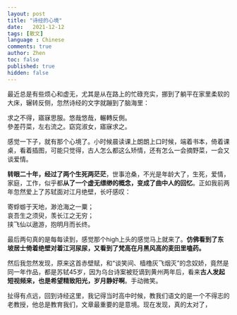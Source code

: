 ```yaml
---
layout: post
title: "诗经的心境"
date:   2021-12-12
tags: [散文]
language : Chinese
comments: true
author: Zhen
toc: false
published: true
hidden: false
---
```

最近总是有些烦心和虚无，尤其是从在路上的忙碌充实，挪到了躺平在家里柔软的大床，辗转反侧，忽然诗经的文字就蹦到了脑海里：

求之不得，寤寐思服。悠哉悠哉，輾轉反側。   
參差荇菜，左右流之。窈窕淑女，寤寐求之。

感觉一下子，就有那个心境了。小时候晨读课上朗朗上口时候，端着书本，倚着课桌，看着插图，可能只觉得，古人怎么都这么矫情，还有怎么一会摘野菜，一会又谈爱情。

**转眼二十年，经过了两个生死两茫茫**，世事沧桑，不光是年龄大了，生死，爱情，家庭，工作，似乎都**从了一个虚无缥缈的概念，变成了曲中人的回忆**。正如我前两年忽然爱上了苏轼面对江月绝壁，长吁感叹：

寄蜉蝣于天地，渺沧海之一粟；   
哀吾生之须臾，羡长江之无穷；   
挟飞仙以遨游，抱明月而长终。

最后两句真的是每每读到，感觉那个high上头的感觉马上就来了。**仿佛看到了东坡居士倚着绝壁对着江河尿尿，又看到了梵高在月黑风高的麦田里嗑药。**

然后我忽然发现，原来这首赤壁赋，和“谈笑间、樯橹灰飞烟灭”的念奴娇，竟然是同一年作品，都是苏轼45岁，因为乌台诗案被贬谪到黄州两年后，看来**古人发起短视频来，也是希望精致阳光，岁月静好啊**。手动微笑。

扯得有点远，回到诗经这里，我记得当时高中时候，教我们语文的是一个不得志的老教授，他总是教育我们，文章最重要的是意境。现在发现，真的太对了，
<!--stackedit_data:
eyJoaXN0b3J5IjpbNjg5ODkwOTYxLDY5NzkxNTM3LC01MTE1Nz
QxODBdfQ==
-->